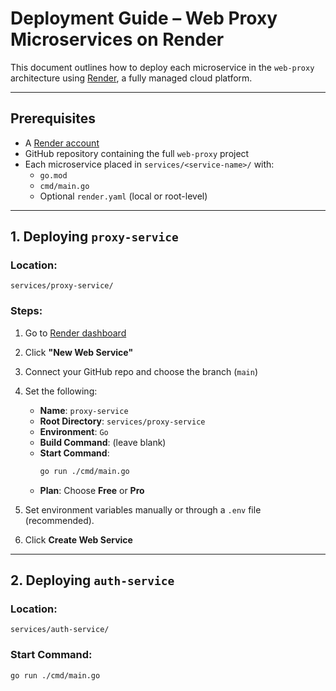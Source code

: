 # Deployment Guide – Web Proxy Microservices on Render

This document outlines how to deploy each microservice in the `web-proxy` architecture using [Render](https://render.com), a fully managed cloud platform.

---

## Prerequisites

- A [Render account](https://dashboard.render.com/register)
- GitHub repository containing the full `web-proxy` project
- Each microservice placed in `services/<service-name>/` with:
  - `go.mod`
  - `cmd/main.go`
  - Optional `render.yaml` (local or root-level)

---

## 1. Deploying `proxy-service`

### Location:
`services/proxy-service/`

### Steps:

1. Go to [Render dashboard](https://dashboard.render.com/)
2. Click **"New Web Service"**
3. Connect your GitHub repo and choose the branch (`main`)
4. Set the following:
   - **Name**: `proxy-service`
   - **Root Directory**: `services/proxy-service`
   - **Environment**: `Go`
   - **Build Command**: (leave blank)
   - **Start Command**:  
     ```bash
     go run ./cmd/main.go
     ```
   - **Plan**: Choose **Free** or **Pro**

5. Set environment variables manually or through a `.env` file (recommended).
6. Click **Create Web Service**

---

## 2. Deploying `auth-service`

### Location:
`services/auth-service/`

### Start Command:
```bash
go run ./cmd/main.go
